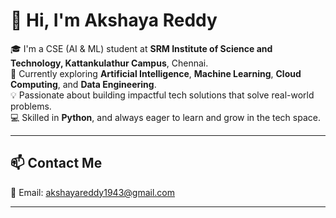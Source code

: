 # 👋 Hi, I'm Akshaya Reddy

🎓 I'm a CSE (AI & ML) student at **SRM Institute of Science and Technology, Kattankulathur Campus**, Chennai.  
🚀 Currently exploring **Artificial Intelligence**, **Machine Learning**, **Cloud Computing**, and **Data Engineering**.  
💡 Passionate about building impactful tech solutions that solve real-world problems.  
💻 Skilled in **Python**, and always eager to learn and grow in the tech space.

---

## 📫 Contact Me

📧 Email: [akshayareddy1943@gmail.com](mailto:akshayareddy1943@gmail.com)

---


